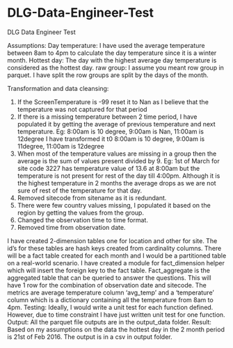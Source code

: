 # DLG-Data-Engineer-Test
DLG Data Engineer Test

Assumptions:
Day temperature: I have used the average temperature between 8am to 4pm to calculate the day temperature since it is a winter month.
Hottest day: The day with the highest average day temperature is considered as the hottest day.
raw group: I assume you meant row group in parquet. I have split the row groups are split by the days of the month.

Transformation and data cleansing:
1.	If the ScreenTemperature is -99 reset it to Nan as I believe that the temperature was not captured for that period
2.	If there is a missing temperature between 2 time period, I have populated it by getting the average of previous temperature and next temperature.
Eg: 8:00am is 10 degree, 9:00am is Nan, 11:00am is 12degree
I have transformed it t0 8:00am is 10 degree, 9:00am is 11degree, 11:00am is 12degree
3.	When most of the temperature values are missing in a group then the average is the sum of values present divided by 9.
Eg: 1st of March for site code 3227 has temperature value of 13.6 at 8:00am but the temperature is not present for rest of the day till 4:00pm. Although it is the highest temperature in 2 months the average drops as we are not sure of rest of the temperature for that day.
4.	Removed sitecode from sitename as it is redundant.
5.	There were few country values missing, I populated it based on the region by getting the values from the group.
6.	Changed the observation time to time format.
7.	Removed time from observation date.

I have created 2-dimension tables one for location and other for site. The id’s for these tables are hash keys created from cardinality columns.
There will be a fact table created for each month and I would be a partitioned table on a real-world scenario.
I have created a module for fact_dimension helper which will insert the foreign key to the fact table.
Fact_aggregate is the aggregated table that can be queried to answer the questions. This will have 1 row for the combination of observation date and sitecode.  The metrics are average temperature column ‘avg_temp’ and a ‘temperature’ column which is a dictionary containing all the temperature from 8am to 4pm.
Testing:
Ideally, I would write a unit test for each function defined. However, due to time constraint I have just written unit test for one function.
Output:
All the parquet file outputs are in the output_data folder.
Result:
Based on my assumptions on the data the hottest day in the 2 month period is 21st of Feb 2016. The output is in a csv in output folder.
